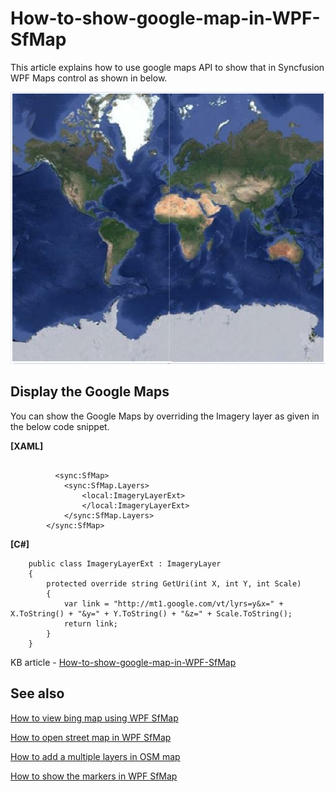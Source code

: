 # How-to-show-google-map-in-WPF-SfMap
	
This article explains  how to use google maps API to show that in Syncfusion WPF Maps control as shown in below.

![](Output.png) 

## Display the Google Maps

You can show the Google Maps by overriding the Imagery layer as given in the below code snippet. 

**[XAML]**
```

          <sync:SfMap>
            <sync:SfMap.Layers>
                <local:ImageryLayerExt>
                </local:ImageryLayerExt>
            </sync:SfMap.Layers>
        </sync:SfMap>
```
**[C#]**
```
    public class ImageryLayerExt : ImageryLayer
    {
        protected override string GetUri(int X, int Y, int Scale)
        {
            var link = "http://mt1.google.com/vt/lyrs=y&x=" + X.ToString() + "&y=" + Y.ToString() + "&z=" + Scale.ToString();
            return link;
        }
    } 
```

KB article - [How-to-show-google-map-in-WPF-SfMap](https://www.syncfusion.com/kb/11928/how-to-show-google-map-in-wpf-map-sfmap)

## See also

[How to view bing map using WPF SfMap](https://www.syncfusion.com/kb/10799/how-to-view-bing-map-using-wpf-map-control-sfmap)

[How to open street map in WPF SfMap](https://help.syncfusion.com/wpf/maps/map-providers#open-street-map)

[How to add a multiple layers in OSM map](https://help.syncfusion.com/wpf/maps/map-providers#adding-a-multiple-layers-in-osm)

[How to show the markers in WPF SfMap](https://help.syncfusion.com/wpf/maps/markers)






